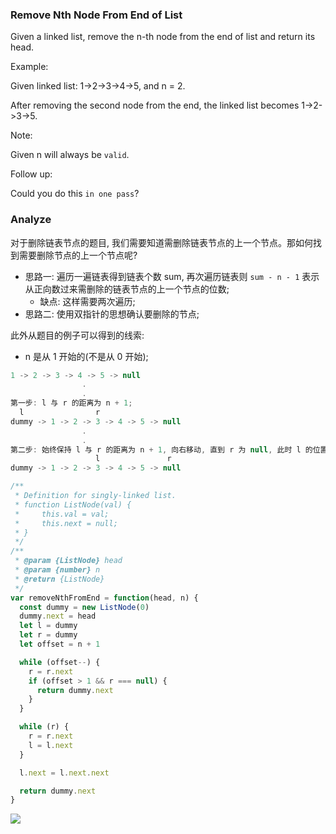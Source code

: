 ### Remove Nth Node From End of List

Given a linked list, remove the n-th node from the end of list and return its head.

Example:

Given linked list: 1->2->3->4->5, and n = 2.

After removing the second node from the end, the linked list becomes 1->2->3->5.

Note:

Given n will always be `valid`.

Follow up:

Could you do this `in one pass`?

### Analyze

对于删除链表节点的题目, 我们需要知道需删除链表节点的上一个节点。那如何找到需要删除节点的上一个节点呢?

* 思路一: 遍历一遍链表得到链表个数 sum, 再次遍历链表则 `sum - n - 1` 表示从正向数过来需删除的链表节点的上一个节点的位数;
  * 缺点: 这样需要两次遍历;
* 思路二: 使用双指针的思想确认要删除的节点;

此外从题目的例子可以得到的线索:
  * n 是从 1 开始的(不是从 0 开始);

```js
1 -> 2 -> 3 -> 4 -> 5 -> null
                .
                .
第一步: l 与 r 的距离为 n + 1;
  l                r
dummy -> 1 -> 2 -> 3 -> 4 -> 5 -> null
                .
                .
第二步: 始终保持 l 与 r 的距离为 n + 1, 向右移动, 直到 r 为 null, 此时 l 的位置就是要删除节点上一个的位置。
                   l               r
dummy -> 1 -> 2 -> 3 -> 4 -> 5 -> null
```

```js
/**
 * Definition for singly-linked list.
 * function ListNode(val) {
 *     this.val = val;
 *     this.next = null;
 * }
 */
/**
 * @param {ListNode} head
 * @param {number} n
 * @return {ListNode}
 */
var removeNthFromEnd = function(head, n) {
  const dummy = new ListNode(0)
  dummy.next = head
  let l = dummy
  let r = dummy
  let offset = n + 1

  while (offset--) {
    r = r.next
    if (offset > 1 && r === null) {
      return dummy.next
    }
  }

  while (r) {
    r = r.next
    l = l.next
  }

  l.next = l.next.next

  return dummy.next
}
```

![](http://with.muyunyun.cn/8a3c94502a50892aba7f4697487bde32.jpg)
